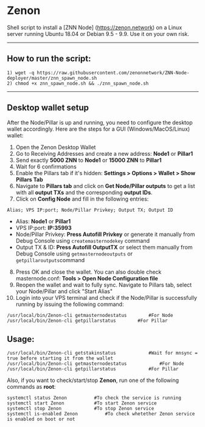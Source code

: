 # Zenon
Shell script to install a [ZNN Node] (https://zenon.network) on a Linux server running Ubuntu 18.04 or Debian 9.5 - 9.9. Use it on your own risk.

***
## How to run the script:
```
1) wget -q https://raw.githubusercontent.com/zenonnetwork/ZNN-Node-deployer/master/znn_spawn_node.sh
2) chmod +x znn_spawn_node.sh && ./znn_spawn_node.sh
```
***

## Desktop wallet setup

After the Node/Pillar is up and running, you need to configure the desktop wallet accordingly. Here are the steps for a GUI (Windows/MacOS/Linux) wallet:
1. Open the Zenon Desktop Wallet
2. Go to Receiving Addresses and create a new address: **Node1** or **Pillar1**
3. Send exactly **5000 ZNN** to **Node1** or **15000 ZNN** to **Pillar1**
4. Wait for 6 confirmations
5. Enable the Pillars tab if it's hidden: **Settings > Options > Wallet > Show Pillars Tab**
6. Navigate to **Pillars tab** and click on **Get Node/Pillar outputs** to get a list with all  **output TXs** and the corresponding **output IDs**.
7. Click on **Config Node** and fill in the following entries:
```
Alias; VPS IP:port; Node/Pillar Privkey; Output TX; Output ID
```
* Alias: **Node1** or **Pillar1**
* VPS IP:port: **IP:35993**
* Node/Pillar Privkey: **Press Autofill Privkey** or generate it manually from Debug Console using ```createmasternodekey``` command
* Output TX & ID: **Press Autofill OutputTX** or select them manually from Debug Console using  ```getmasternodeoutputs``` or ```getpillaroutputs```command
8. Press OK and close the wallet. You can also double check masternode.conf: **Tools > Open Node Configuration file**
9. Reopen the wallet and wait to fully sync. Navigate to Pillars tab, select your Node/Pillar and click "Start Alias"
10. Login into your VPS terminal and check if the Node/Pillar is successfully running by issuing the following command:
```
/usr/local/bin/Zenon-cli getmasternodestatus 		#For Node
/usr/local/bin/Zenon-cli getpillarstatus 		#For Pillar
```

## Usage:
```
/usr/local/bin/Zenon-cli getstakinstatus			#Wait for mnsync = true before starting it from the wallet
/usr/local/bin/Zenon-cli getmasternodestatus			#For Node
/usr/local/bin/Zenon-cli getpillarstatus			#For Pillar
```

Also, if you want to check/start/stop **Zenon**, run one of the following commands as **root**:
```
systemctl status Zenon			#To check the service is running
systemctl start Zenon			#To start Zenon service
systemctl stop Zenon			#To stop Zenon service
systemctl is-enabled Zenon			#To check whetether Zenon service is enabled on boot or not
```